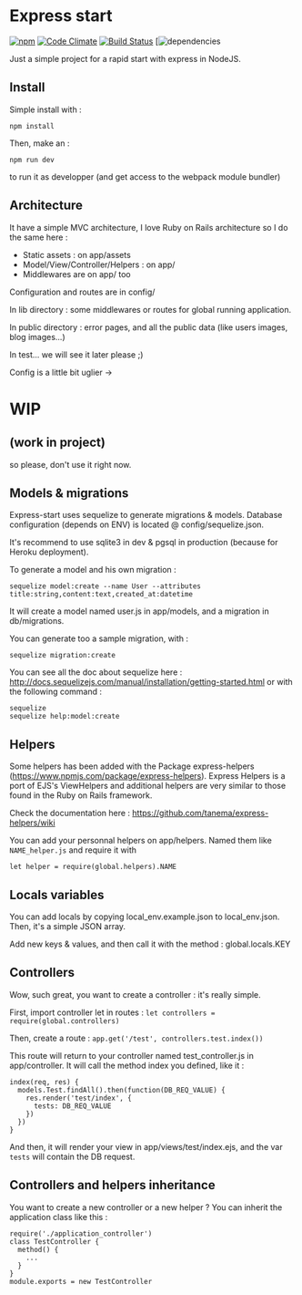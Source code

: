 # Express start
[![npm](https://img.shields.io/npm/v/npm.svg)]()
[![Code Climate](https://codeclimate.com/github/bastienrobert/express-start/badges/gpa.svg)](https://codeclimate.com/github/bastienrobert/express-start)
[![Build Status](https://travis-ci.org/bastienrobert/express-start.svg?branch=master)](https://travis-ci.org/bastienrobert/express-start)
[![dependencies](https://david-dm.org/bastienrobert/express-starter.svg)


Just a simple project for a rapid start with express in NodeJS.

## Install

Simple install with :
```
npm install
```

Then, make an :
```
npm run dev
```
to run it as developper (and get access to the webpack module bundler)

## Architecture
It have a simple MVC architecture, I love Ruby on Rails architecture so I do the same here :
- Static assets : on app/assets
- Model/View/Controller/Helpers : on app/
- Middlewares are on app/ too

Configuration and routes are in config/

In lib directory : some middlewares or routes for global running application.

In public directory : error pages, and all the public data (like users images, blog images...)

In test... we will see it later please ;)

Config is a little bit uglier ->
# WIP
## (work in project)
so please, don't use it right now.

## Models & migrations
Express-start uses sequelize to generate migrations & models.
Database configuration (depends on ENV) is located @ config/sequelize.json.

It's recommend to use sqlite3 in dev & pgsql in production (because for Heroku deployment).

To generate a model and his own migration :
```
sequelize model:create --name User --attributes title:string,content:text,created_at:datetime
```
It will create a model named user.js in app/models, and a migration in db/migrations.

You can generate too a sample migration, with :
```
sequelize migration:create
```

You can see all the doc about sequelize here : http://docs.sequelizejs.com/manual/installation/getting-started.html or with the following command :
```
sequelize
sequelize help:model:create
```

## Helpers
Some helpers has been added with the Package express-helpers (https://www.npmjs.com/package/express-helpers).
Express Helpers is a port of EJS's ViewHelpers and additional helpers are very similar to those found in the Ruby on Rails framework.

Check the documentation here : https://github.com/tanema/express-helpers/wiki

You can add your personnal helpers on app/helpers. Named them like ```NAME_helper.js``` and require it with
```
let helper = require(global.helpers).NAME
```

## Locals variables
You can add locals by copying local_env.example.json to local_env.json.
Then, it's a simple JSON array.

Add new keys & values, and then call it with the method : global.locals.KEY

## Controllers
Wow, such great, you want to create a controller : it's really simple.

First, import controller let in routes :
```let controllers = require(global.controllers)```

Then, create a route :
```app.get('/test', controllers.test.index())```

This route will return to your controller named test_controller.js in app/controller.
It will call the method index you defined, like it :

```
index(req, res) {
  models.Test.findAll().then(function(DB_REQ_VALUE) {
    res.render('test/index', {
      tests: DB_REQ_VALUE
    })
  })
}
```

And then, it will render your view in app/views/test/index.ejs, and the var ```tests``` will contain the DB request.

## Controllers and helpers inheritance

You want to create a new controller or a new helper ? You can inherit the application class like this :
```
require('./application_controller')
class TestController {
  method() {
    ...
  }
}
module.exports = new TestController
```
